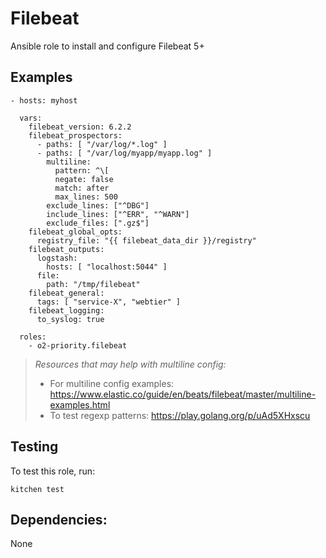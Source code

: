 Filebeat
========

Ansible role to install and configure Filebeat 5+

## Examples

```
- hosts: myhost

  vars:
    filebeat_version: 6.2.2
    filebeat_prospectors:
      - paths: [ "/var/log/*.log" ]
      - paths: [ "/var/log/myapp/myapp.log" ]
        multiline:
          pattern: ^\[
          negate: false
          match: after
          max_lines: 500
        exclude_lines: ["^DBG"]
        include_lines: ["^ERR", "^WARN"]
        exclude_files: [".gz$"]
    filebeat_global_opts:
      registry_file: "{{ filebeat_data_dir }}/registry"
    filebeat_outputs:
      logstash:
        hosts: [ "localhost:5044" ]
      file:
        path: "/tmp/filebeat"
    filebeat_general:
      tags: [ "service-X", "webtier" ]
    filebeat_logging:
      to_syslog: true

  roles:
    - o2-priority.filebeat
```


> *Resources that may help with multiline config:*
>    - For multiline config examples:
>        https://www.elastic.co/guide/en/beats/filebeat/master/multiline-examples.html
>    - To test regexp patterns:
>        https://play.golang.org/p/uAd5XHxscu


## Testing

To test this role, run:

```
kitchen test
```


## Dependencies:

None
